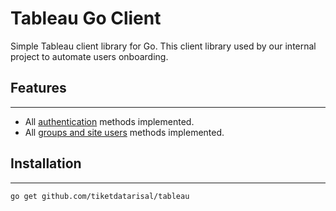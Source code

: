 # Tableau Go Client
Simple Tableau client library for Go. This client library used by our internal project to automate users onboarding.

## Features

---
* All [authentication](https://help.tableau.com/current/api/rest_api/en-us/REST/rest_api_ref_authentication.htm) methods implemented.
* All [groups and site users](https://help.tableau.com/current/api/rest_api/en-us/REST/rest_api_ref_users_and_groups.htm) methods implemented.

## Installation

---
```
go get github.com/tiketdatarisal/tableau
```
